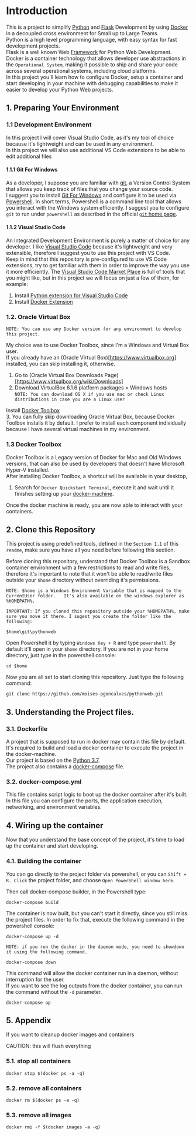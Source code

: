 # Introduction  

This is a project to simplify [Python](https://www.python.org/) and [Flask](https://flask.palletsprojects.com/) Development by using [Docker](https://www.docker.com/) in a decoupled cross environment for Small up to Large Teams.  
Python is a high level programming language, with easy syntax for fast development projects.  
Flask is a well known Web [Framework](https://en.wikipedia.org/wiki/Software_framework) for Python Web Development.  
Docker is a container technology that allows developer use abstractions in the `Operational System`, making it possible to ship and share your code across several operational systems, including cloud platforms.  
In this project you'll learn how to configure Docker, setup a container and start developing in your machine with debugging capabilities to make it easier to develop your Python Web projects.

## 1. Preparing Your Environment

### 1.1 Development Environment  
In this project I will cover Visual Studio Code, as it's my tool of choice because it's lightweight and can be used in any environment.  
In this project we will also use additional VS Code extensions to be able to edit additional files


#### 1.1.1 Git For Windows  
As a developer, I suppose you are familiar with [git](https://git-scm.com/), a Version Control System that allows you keep track of files that you change your source code.  
I suggest you to install [Git For Windows](https://git-scm.com/download/win) and configure it to be used via [Powershell](https://docs.microsoft.com/en-us/powershell/scripting/overview?view=powershell-7). In short terms, Powershell is a command line tool that allows you interact with the Windows system efficiently. I suggest you to configure `git` to run under `powershell` as described in the official [`git` home page](https://git-scm.com/book/en/v2/Appendix-A%3A-Git-in-Other-Environments-Git-in-PowerShell).

#### 1.1.2 Visual Studio Code  
An Integrated Development Environment is purely a matter of choice for any developer. I like [Visual Studio Code](https://code.visualstudio.com) because it's lightweight and very extensible, therefore I suggest you to use this project with VS Code.  
Keep in mind that this repository is pre-configured to use VS Code extensions, try to get familiar with them in order to improve the way you use it more efficiently. The [Visual Studio Code Market Place](https://marketplace.visualstudio.com/vscode) is full of tools that you might like, but in this project we will focus on just a few of them, for example:

1. Install [Python extension for Visual Studio Code](https://marketplace.visualstudio.com/items?itemName=ms-python.python)  
2. Install [Docker Extension](https://marketplace.visualstudio.com/items?itemName=ms-azuretools.vscode-docker)

### 1.2. Oracle Virtual Box  
`NOTE: You can use any Docker version for any environment to develop this project.  `  

My choice was to use Docker Toolbox, since I'm a Windows and Virtual Box user.  
If you already have an (Oracle Virtual Box)[https://www.virtualbox.org] installed, you can skip installing it, otherwise.  
1. Go to (Oracle Virtual Box Downloads Page)[https://www.virtualbox.org/wiki/Downloads]  
2. Download VirtualBox 6.1.6 platform packages > Windows hosts  
   `NOTE: You can download OS X if you use mac or check Linux distributions in case you are a Linux user`  

Install [Docker Toolbox](https://github.com/docker/toolbox/releases)  
3. You can fully skip downloading Oracle Virtual Box, because Docker Toolbox installs it by default. I prefer to install each component individually because I have several virtual machines in my environment.  


### 1.3 Docker Toolbox  
Docker Toolbox is a Legacy version of Docker for Mac and Old Windows versions, that can also be used by developers that doesn't have Microsoft Hyper-V installed.  
After installing Docker Toolbox, a shortcut will be available in your desktop, 

1. Search for `Docker Quickstart Terminal`, execute it and wait until it finishes setting up your [docker-machine](https://docs.docker.com/machine/overview/).  

Once the docker machine is ready, you are now able to interact with your containers.

## 2. Clone this Repository  
This project is using predefined tools, defined in the `Section 1.1` of this `readme`, make sure you have all you need before following this section.  

Before cloning this repository, understand that Docker Toolbox is a Sandbox container environment with a few restrictions to read and write files, therefore it's important to note that it won't be able to read/write files outside your `$home` directory without overriding it's permissions.

`
NOTE: $home is a Windows Environment Variable that is mapped to the CurrentUser folder.  
It's also available on the windows explorer as %HOMEPATH%.
`  

`
IMPORTANT: If you cloned this repository outside your %HOMEPATH%, make sure you move it there. I sugest you create the folder like the following:   
`
```
$home\git\pythonweb
```

Open Powershell it by typing `Windows Key + R` and type `powershell`. By default it'll open in your `$home` directory. If you are not in your home directory, just type in the powershell console: 

```
cd $home
```

Now you are all set to start cloning this repository. Just type the following command:

```
git clone https://github.com/moises-pgoncalves/pythonweb.git
```

## 3. Understanding the Project files.

### 3.1. Dockerfile  
A project that is supposed to run in docker may contain this file by default. It's required to build and load a docker container to execute the project in the docker-machine.  
Our project is based on the [Python 3.7](https://hub.docker.com/layers/python/library/python/3.7-alpine/images/sha256-d6478625c11b17c8744efa9602a5626f51933dc4718329039855ff522083884c?context=explore).  
The project also contains a [docker-compose](https://docs.docker.com/compose/) file.

### 3.2. docker-compose.yml  
This file contains script logic to boot up the docker container after it's built. In this file you can configure the ports, the application execution, networking, and environment variables.


## 4. Wiring up the container 
Now that you understand the base concept of the project, it's time to load up the container and start developing.

### 4.1. Building the container  
You can go directly to the project folder via powershell, or you can `Shift + R. Click` the project folder, and choose `Open PowerShell window here`.

Then call docker-compose builder, in the Powershell type:

```
docker-compose build
```

The container is now built, but you can't start it directly, since you still miss the project files. In order to fix that, execute the following command in the powershell console:

```
docker-compose up -d
```

`
NOTE: if you run the docker in the daemon mode, you need to showdown it using the following command.  
`

```
docker-compose down
```

This command will allow the docker container run in a daemon, without interruption for the user.  
If you want to see the log outputs from the docker container, you can run the command without the `-d` parameter.

```
docker-compose up
```

## 5. Appendix  
If you want to cleanup docker images and containers

CAUTION: this will flush everything
### 5.1. stop all containers
```
docker stop $(docker ps -a -q)
```
### 5.2. remove all containers
```
docker rm $(docker ps -a -q)
```

### 5.3. remove all images

```
docker rmi -f $(docker images -a -q)
```